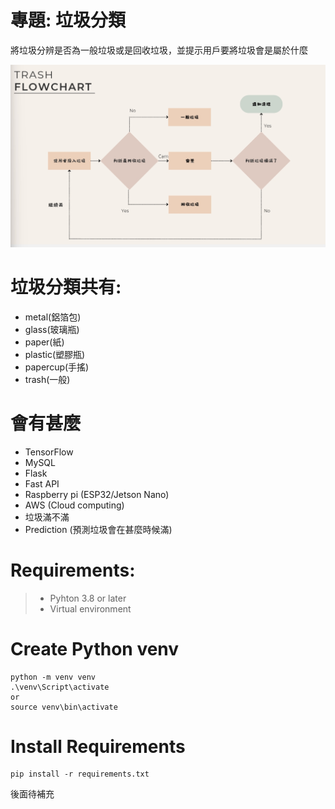 # 專題: 垃圾分類
將垃圾分辨是否為一般垃圾或是回收垃圾，並提示用戶要將垃圾會是屬於什麼

![image](https://github.com/davidcheng220/trash-system/blob/main/img/image.png)

# 垃圾分類共有:
* metal(鋁箔包)
* glass(玻璃瓶)
* paper(紙)
* plastic(塑膠瓶)
* papercup(手搖)
* trash(一般)

# 會有甚麼
* TensorFlow
* MySQL
* Flask
* Fast API
* Raspberry pi (ESP32/Jetson Nano)
* AWS (Cloud computing)
* 垃圾滿不滿
* Prediction (預測垃圾會在甚麼時候滿)

# Requirements:
>* Pyhton 3.8 or later
>* Virtual environment

# Create Python venv
```
python -m venv venv
.\venv\Script\activate
or
source venv\bin\activate
```

# Install Requirements
```
pip install -r requirements.txt
```
後面待補充

